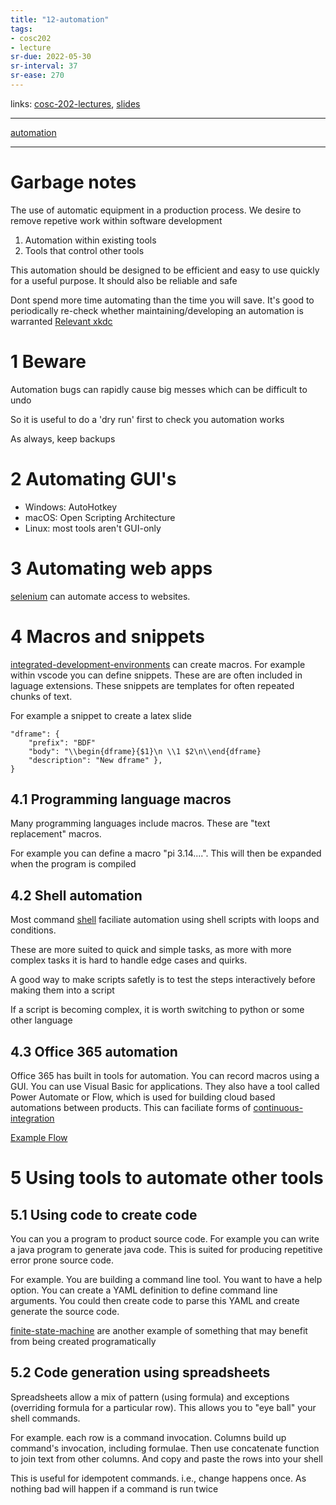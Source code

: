 ```yaml
---
title: "12-automation"
tags: 
- cosc202
- lecture
sr-due: 2022-05-30
sr-interval: 37
sr-ease: 270
---
```

links: [cosc-202-lectures](notes/cosc-202-lectures.md), [slides](https://cosc202.cspages.otago.ac.nz/lectures/L12-automation.pdf)

---

[automation](notes/automation.md)

---

# Garbage notes

The use of automatic equipment in a production process. We desire to remove repetive work within software development

1. Automation within existing tools
2. Tools that control other tools

This automation should be designed to be efficient and easy to use quickly for a useful purpose. It should also be reliable and safe

Dont spend more time automating than the time you will save. It's good to periodically re-check whether maintaining/developing an automation is warranted
[Relevant xkdc](https://i.imgur.com/RvYHIUW.png)

# 1 Beware

Automation bugs can rapidly cause big messes which can be difficult to undo

So it is useful to do a 'dry run' first to check you automation works

As always, keep backups


# 2 Automating GUI's

- Windows: AutoHotkey
- macOS: Open Scripting Architecture
- Linux: most tools aren't GUI-only


# 3 Automating web apps

[selenium](notes/selenium) can automate access to websites.


# 4 Macros and snippets

[integrated-development-environments](notes/integrated-development-environments.md) can create macros. For example within vscode you can define snippets. These are are often included in laguage extensions. These snippets are templates for often repeated chunks of text.

For example a snippet to create a latex slide

```
"dframe": {
	"prefix": "BDF"
	"body": "\\begin{dframe}{$1}\n \\1 $2\n\\end{dframe}
	"description": "New dframe" },
}
```


## 4.1 Programming language macros

Many programming languages include macros. These are "text replacement" macros.

For example you can define a macro "pi 3.14....". This will then be expanded  when the program is compiled


## 4.2 Shell automation

Most command [shell](notes/shell.md) faciliate automation using shell scripts with loops and conditions.

These are more suited to quick and simple tasks, as more with more complex tasks it is hard to handle edge cases and quirks.

A good way to make scripts safetly is to test the steps interactively before making them into a script

If a script is becoming complex, it is worth switching to python or some other language


## 4.3 Office 365 automation

Office 365 has built in tools for automation. You can record macros using a GUI. You can use Visual Basic for applications. They also have a tool called Power Automate or Flow, which is used for building cloud based automations between products. This can faciliate forms of [continuous-integration](notes/continuous-integration.md)

[Example Flow](https://i.imgur.com/Liiqzlh.png)

# 5 Using tools to automate other tools

## 5.1 Using code to create code

You can you a program to product source code. For example you can write a java program to generate java code. This is suited for producing repetitive error prone source code. 

For example. You are building a command line tool. You want to have a help option. You can create a YAML definition to define command line arguments. You could then create code to parse this YAML and create generate the source code. 

[finite-state-machine](notes/finite-state-machine.md) are another example of something that may benefit from being created programatically


## 5.2 Code generation using spreadsheets

Spreadsheets allow a mix of pattern (using formula) and exceptions (overriding formula for a particular row). This allows you to "eye ball" your shell commands.

For example. each row is a command invocation. Columns build up command's invocation, including formulae. Then use concatenate function to join text from other columns. And copy and paste the rows into your shell

This is useful for idempotent commands. i.e., change happens once. As nothing bad will happen if a command is run twice